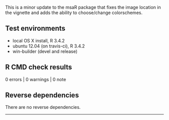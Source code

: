 This is a minor update to the msaR package that fixes the image location in the vignette and adds the ability to choose/change colorschemes. 

## Test environments
* local OS X install, R 3.4.2
* ubuntu 12.04 (on travis-ci), R 3.4.2
* win-builder (devel and release)

## R CMD check results

0 errors | 0 warnings | 0 note

## Reverse dependencies

There are no reverse dependencies.

---


